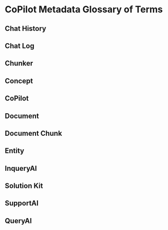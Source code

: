 # CoPilot Metadata Glossary of Terms

## Chat History

## Chat Log

## Chunker

## Concept

## CoPilot

## Document

## Document Chunk

## Entity

## InqueryAI

## Solution Kit

## SupportAI

## QueryAI
